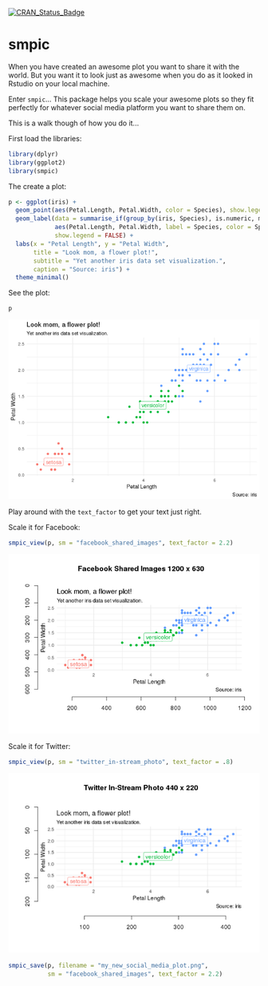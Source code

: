 <!-- README.md is generated from README.Rmd. Please edit that file -->
[![CRAN\_Status\_Badge](http://www.r-pkg.org/badges/version/smpic)](http://cran.r-project.org/package=smpic)

smpic
=====

When you have created an awesome plot you want to share it with the world. But you want it to look just as awesome when you do as it looked in Rstudio on your local machine.

Enter `smpic`... This package helps you scale your awesome plots so they fit perfectly for whatever social media platform you want to share them on.

This is a walk though of how you do it...

First load the libraries:

``` r
library(dplyr)
library(ggplot2)
library(smpic)
```

The create a plot:

``` r
p <- ggplot(iris) +
  geom_point(aes(Petal.Length, Petal.Width, color = Species), show.legend = FALSE) +
  geom_label(data = summarise_if(group_by(iris, Species), is.numeric, mean),
             aes(Petal.Length, Petal.Width, label = Species, color = Species),
             show.legend = FALSE) +
  labs(x = "Petal Length", y = "Petal Width",
       title = "Look mom, a flower plot!",
       subtitle = "Yet another iris data set visualization.",
       caption = "Source: iris") +
  theme_minimal()
```

See the plot:

``` r
p
```

![](README-unnamed-chunk-4-1.png)

Play around with the `text_factor` to get your text just right.

Scale it for Facebook:

``` r
smpic_view(p, sm = "facebook_shared_images", text_factor = 2.2)
```

![](README-unnamed-chunk-5-1.png)

Scale it for Twitter:

``` r
smpic_view(p, sm = "twitter_in-stream_photo", text_factor = .8)
```

![](README-unnamed-chunk-6-1.png)

``` r
smpic_save(p, filename = "my_new_social_media_plot.png",
           sm = "facebook_shared_images", text_factor = 2.2)
```
